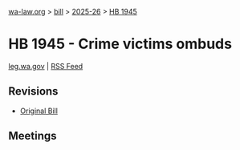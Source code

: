 [wa-law.org](/) > [bill](/bill/) > [2025-26](/bill/2025-26/) > [HB 1945](/bill/2025-26/hb/1945/)

# HB 1945 - Crime victims ombuds
[leg.wa.gov](https://app.leg.wa.gov/billsummary?BillNumber=1945&Year=2025&Initiative=false) | [RSS Feed](./rss.xml)

## Revisions
* [Original Bill](1/)

## Meetings
